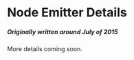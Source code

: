 Node Emitter Details
====================

##### _Originally written around July of 2015_ #####
More details coming soon.
